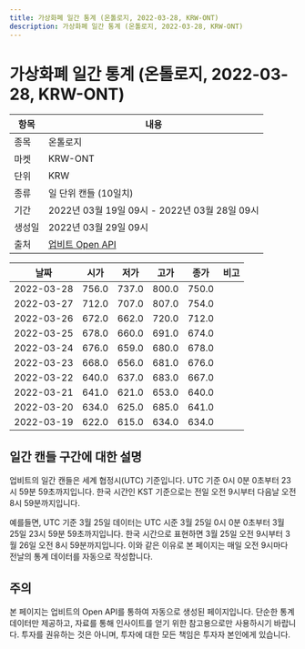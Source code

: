 ```yaml
---
title: 가상화폐 일간 통계 (온톨로지, 2022-03-28, KRW-ONT)
description: 가상화폐 일간 통계 (온톨로지, 2022-03-28, KRW-ONT)
---
```


가상화폐 일간 통계 (온톨로지, 2022-03-28, KRW-ONT)
===

|항목|내용|
|--|--|
|종목|온톨로지|
|마켓|KRW-ONT|
|단위|KRW|
|종류|일 단위 캔들 (10일치)|
|기간|2022년 03월 19일 09시 - 2022년 03월 28일 09시|
|생성일|2022년 03월 29일 09시|
|출처|[업비트 Open API](https://docs.upbit.com)|


|날짜|시가|저가|고가|종가|비고|
|--|--|--|--|--|--|
|2022-03-28|756.0|737.0|800.0|750.0|    |
|2022-03-27|712.0|707.0|807.0|754.0|    |
|2022-03-26|672.0|662.0|720.0|712.0|    |
|2022-03-25|678.0|660.0|691.0|674.0|    |
|2022-03-24|676.0|659.0|680.0|678.0|    |
|2022-03-23|668.0|656.0|681.0|676.0|    |
|2022-03-22|640.0|637.0|683.0|667.0|    |
|2022-03-21|641.0|621.0|653.0|640.0|    |
|2022-03-20|634.0|625.0|685.0|641.0|    |
|2022-03-19|622.0|615.0|634.0|634.0|    |


일간 캔들 구간에 대한 설명
---


업비트의 일간 캔들은 세계 협정시(UTC) 기준입니다. 
UTC 기준 0시 0분 0초부터 23시 59분 59초까지입니다. 
한국 시간인 KST 기준으로는 전일 오전 9시부터 다음날 오전 8시 59분까지입니다. 


예를들면, UTC 기준 3월 25일 데이터는 UTC 시준 3월 25일 0시 0분 0초부터 3월 25일 23시 59분 59초까지입니다. 
한국 시간으로 표현하면 3월 25일 오전 9시부터 3월 26일 오전 8시 59분까지입니다. 
이와 같은 이유로 본 페이지는 매일 오전 9시마다 전날의 통계 데이터를 자동으로 작성합니다. 


주의
---


본 페이지는 업비트의 Open API를 통하여 자동으로 생성된 페이지입니다. 
단순한 통계 데이터만 제공하고, 자료를 통해 인사이트를 얻기 위한 참고용으로만 사용하시기 바랍니다. 
투자를 권유하는 것은 아니며, 투자에 대한 모든 책임은 투자자 본인에게 있습니다. 
